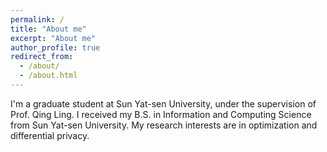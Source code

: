 ```yaml
---
permalink: /
title: "About me"
excerpt: "About me"
author_profile: true
redirect_from: 
  - /about/
  - /about.html
---
```


I'm a graduate student at Sun Yat-sen University, under the supervision of Prof. Qing Ling. I received my B.S. in Information and Computing Science from Sun Yat-sen University. My research interests are in optimization and differential privacy.

